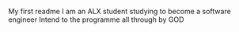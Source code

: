 My first readme
I am an ALX student studying to become a software engineer
Intend to the programme all through by GOD
